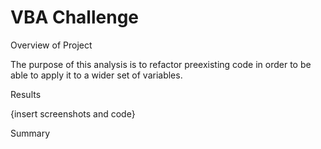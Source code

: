 # VBA Challenge

Overview of Project

The purpose of this analysis is to refactor preexisting code in order to be able to apply it to a wider set of variables. 

Results



{insert screenshots and code}

Summary

